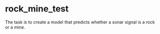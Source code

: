 # rock_mine_test
The task is to create a model that predicts whether a sonar signal is a rock or a mine. 
